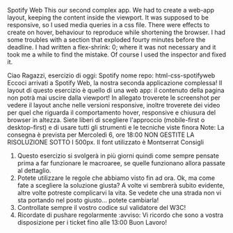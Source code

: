 Spotify Web
This our second complex app. 
We had to create a web-app layout, keeping the content inside the viewport. It was supposed to be responsive, so I used media queries in a css file. There were effects to create on hover, behaviour to reproduce while shortening the browser.
I had some troubles with a section that exploded fourty minutes before the deadline. I had written a flex-shrink: 0; where it was not necessary and it took me a while to find the mistake. Of course I used the inspector and fixed it.


Ciao Ragazzi,
esercizio di oggi: Spotify
nome repo: html-css-spotifyweb
Eccoci arrivati a Spotify Web, la nostra seconda applicazione complessa! Il layout di questo esercizio è quello di una web app: il contenuto della pagina non potrà mai uscire dalla viewport! In allegato troverete le screenshot per vedere il layout anche nelle versioni responsive, inoltre troverete dei video per quel che riguarda il comportamento hover, responsive e chiusura del browser in altezza.
Siete liberi di scegliere l'approccio (mobile-first o desktop-first) e di usare tutti gli strumenti e le tecniche viste finora
Note:
La consegna è prevista per Mercoledì 6, ore 18:00
NON GESTITE LA RISOLUZIONE SOTTO I 500px.
Il font utilizzato è Montserrat
Consigli
1. Questo esercizio si svolgerà in più giorni quindi come sempre pensate prima a far funzionare le macroaree, se quelle funzionano allora passate al dettaglio.
2. Potete utilizzare le regole che abbiamo visto fin ad ora. Ok, ma come fate a scegliere la soluzione giusta? A volte vi sembrerà subito evidente, altre volte potreste complicarvi la vita. Se vedete che una strada non vi sta portando nel posto giusto... potete cambiarla!
3. Controllate sempre il vostro codice sul validatore del W3C!
4. Ricordate di pushare regolarmente
:avviso: Vi ricordo che sono a vostra disposizione per i ticket fino alle 13:00
Buon Lavoro!